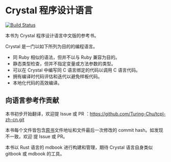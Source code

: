 # Crystal 程序设计语言

[![Build Status](https://travis-ci.org/Turing-Chu/tcpl-zh-cn.svg?branch=master)](https://travis-ci.org/Turing-Chu/tcpl-zh-cn.svg?branch=master)

本书为 Crystal 程序设计语言中文版的参考书。

Crystal 是一门以如下所列为目的的编程语言。

* 同 Ruby 相似的语法，但并不以与 Ruby 兼容为目的。
* 静态类型检查，但并不指定变量或方法参数的类型。
* 可以在 Crystal 中编写同 C 语言绑定的代码以调用 C 语言代码。
* 拥有编译时代码评估和迭代以避免样板代码。
* 本地化代码的高效编译。


## 向语言参考作贡献

本书初步开始翻译，欢迎提 Issue 或 PR ：https://github.com/Turing-Chu/tcpl-zh-cn.git

本书每个文件皆包含[原书](https://github.com/crystal-lang/crystal-book.git)文件地址和文件最后一次修改的 commit hash。如发现不一致，欢迎 提 Issue 或 PR。

本书以 Rust 语言的 mdbook 进行构建和管理，期待 Crystal 语言自身类似 gitbook 或 mdbook 的工具。

